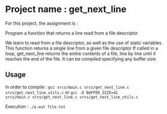 # Project name : get_next_line

For this project, the assignment is : 

Program a function that returns a line read from a file descriptor

We learn to read from a file descriptor, as well as the use of static variables. This function returns a single line from a given file descriptor
If called in a loop, get_next_line returns the entire contents of a file, line by line until it reaches the end of the file. It can be compiled specifying any buffer size.

## Usage

In order to compile :
<code>gcc srcs/main.c srcs/get_next_line.c srcs/get_next_line_utils.c</code>
or
<code>gcc -D BUFFER_SIZE=42 srcs/main.c srcs/get_next_line.c srcs/get_next_line_utils.c</code>

Execution :
<code>./a.out file.txt</code>
